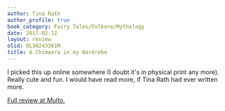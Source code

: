```yaml
---
author: Tina Rath
author_profile: true
book_category: Fairy Tales/Folkore/Mythology
date: 2017-02-12
layout: review
olid: OL38243361M
title: A Chimaera in my Wardrobe
---
```


I picked this up online somewhere (I doubt it's in physical print any more). Really cute and fun. I would have read more, if Tina Rath had ever written more.


[Full review at *Multo*.](https://multoghost.wordpress.com/2017/02/12/a-budget-of-book-reviews-february-2017/)